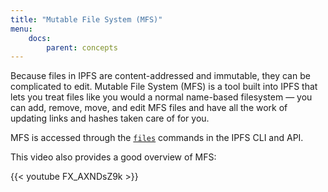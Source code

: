 ```yaml
---
title: "Mutable File System (MFS)"
menu:
    docs:
        parent: concepts
---
```


Because files in IPFS are content-addressed and immutable, they can be complicated to edit. Mutable File System (MFS) is a tool built into IPFS that lets you treat files like you would a normal name-based filesystem — you can add, remove, move, and edit MFS files and have all the work of updating links and hashes taken care of for you.

MFS is accessed through the [`files`](/api/cli/#ipfs-files) commands in the IPFS CLI and API.

<!-- TODO: add some examples to demonstrate how to use MFS, e.g. creating a directory, adding a file, checking the hash, editing the file, and checking the hash again. -->

This video also provides a good overview of MFS:

{{< youtube FX_AXNDsZ9k >}}
